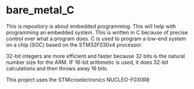 # bare_metal_C
This is repository is about embedded programming. This will 
help with programming an embedded system. This is written in 
C because of precise control over what a program does. C is 
used to program a low-end system on a chip (SOC) based on the 
STM32F030x4 processor.

32-bit integers are more efficient and faster because 32 bits 
is the natural number size for the ARM. IF 16-bit arithmetic 
is used, it does 32-bit calculations and then throws away 16 
bits.

This project uses the STMicroelectronics NUCLEO-F030R8
